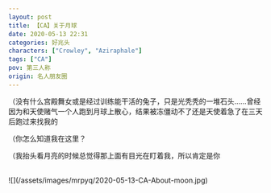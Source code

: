 ```yaml
---
layout: post
title: 【CA】关于月球
date: 2020-05-13 22:31
categories: 好兆头
characters: ["Crowley", "Aziraphale"]
tags: ["CA"]
pov: 第三人称
origin: 名人朋友圈
---
```



（没有什么宫殿舞女或是经过训练能干活的兔子，只是光秃秃的一堆石头……曾经因为和天使赌气一个人跑到月球上散心，结果被冻僵动不了还是天使着急了在三天后跑过来找我的

（你怎么知道我在这里？

（我抬头看月亮的时候总觉得那上面有目光在盯着我，所以肯定是你

<br>
![](/assets/images/mrpyq/2020-05-13-CA-About-moon.jpg)
